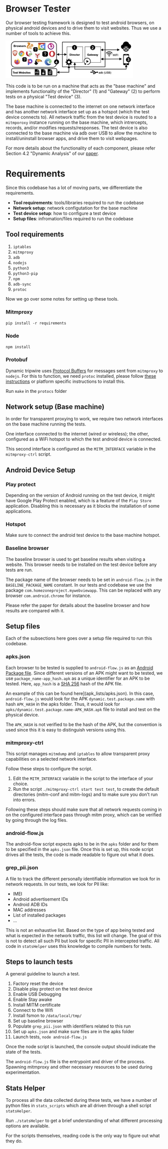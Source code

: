 # Browser Tester

Our browser testing framework is designed to test android browsers, on physical
android devices and to drive them to visit websites.
Thus we use a number of tools to achieve this.

![Overview of the analysis framework](/figures/dynamic_analysis_components.jpg "Dynamic Analysis Framework")

This code is to be run on a machine that acts as the "base machine" and implements functionality of the "Director" (1) and "Gateway" (2) to perform tests on a physical "Test device" (3).

The base machine is connected to the internet on one network interface and has another network interface set up as a hotspot (which the test device connects to).
All network traffic from the test device is routed to a `mitmporoxy` instance running on the base machine, which intrercepts, records, and/or modifies requests/responses.
The test device is also connected to the base machine via adb over USB to allow the machine to install/uninstall browser apps, and drive them to visit webpages.

For more details about the functionality of each component, please refer
Section 4.2 "Dynamic Analysis" of our [paper](https://arxiv.org/pdf/2212.03615.pdf).

# Requirements

Since this codebase has a lot of moving parts, we differentiate the requirements.

- **Tool requirements**: tools/libraries required to run the codebase
- **Network setup**: network configutation for the base machine
- **Test device setup**: how to configure a test device
- **Setup files**: infromation/files required to run the codebase

## Tool requirements

1. `iptables`
2. `mitmproxy`
3. `adb`
4. `nodejs`
5. `python3`
6. `python3-pip`
7. `npm`
8. `adb-sync`
9. `protoc`

Now we go over some notes for setting up these tools.

### Mitmproxy

`pip install -r requirements`

### Node

`npm install`

### Protobuf
Dynamic tripwire uses
[Protocol Buffers](https://developers.google.com/protocol-buffers) for messages
sent from `mitmproxy` to `nodejs`.
For this to function, we need `protoc` installed, please follow
[these instructions](https://github.com/protocolbuffers/protobuf#protocol-compiler-installation)
or platform specific instructions to install this.

Run `make` in the `protocs` folder

## Network setup (Base machine)

In order for transparent proxying to work, we require two network interfaces on
the base machine running the tests.

One interface connected to the internet (wired or wireless); the other,
configured as a WiFi hotspot to which the test android device is connected.

This second interface is configured as the `MITM_INTERFACE` variable in the
`mitmproxy-ctrl` script.

## Android Device Setup
### Play protect
Depending on the version of Android running on the test device, it might have
Google Play Protect enabled, which is a feature of the `Play Store` application.
Disabling this is necessary as it blocks the installation of some applications.

### Hotspot
Make sure to connect the android test device to the base machine hotspot.

### Baseline browser
The baseline browser is used to get baseline results when visiting a website.
This browser needs to be installed on the test device before any tests are run.

The package name of the browser needs to be set in `android-flow.js` in the `BASELINE_PACKAGE_NAME` constant.
In our tests and codebase we use the package `com.homezoneproject.mywebviewapp`.
This can be replaced with any browser `com.android.chrome` for instance.

Please refer the paper for details about the baseline browser and how results are compared with it.

## Setup files

Each of the subsections here goes over a setup file required to run this codebase.

### apks.json

Each browser to be tested is supplied to `android-flow.js` as an [Android Package file](https://en.wikipedia.org/wiki/Apk_(file_format)).
Since different versions of an APK might want to be tested, we use `package_name-app_hash.apk` as a unique identifier for an APK to be tested.
Here, `app_hash` is a [SHA 256](https://en.wikipedia.org/wiki/SHA-2) hash of the APK file.

An example of this can be found here](apk_lists/apks.json).
In this case, `android-flow.js` would look for the APK `dynamic.test.package.name` with hash `APK_HASH` in the apks folder.
Thus, it would look for `apks/dynamic.test.package.name-APK_HASH.apk` file to install and test on the physical device.

The `APK_HASH` is not verified to be the hash of the APK, but the convention is used since this it is easy to distinguish versions using this.

### mitmproxy-ctrl
This script manages `mitmdump` and `iptables` to allow transparent proxy
capabilities on a selected network interface.

Follow these steps to configure the script.
1. Edit the `MITM_INTERFACE` variable in the script to the interface of your
choice.
2. Run the script `./mitmproxy-ctrl start test test`, to create the default
directories (mitm-conf and mitm-logs) and to make sure you don't run into
errors.

Following these steps should make sure that all network requests coming in on
the configured interface pass through mitm proxy, which can be verified by going
through the log files.

### android-flow.js
The android-flow script expects apks to be in the `apks` folder and for them to
be specified in the `apks.json` file.
Once this is set up, this node script drives all the tests, the code is made
readable to figure out what it does.

### grep_pii.json

A file to track the different personally identifiable information we look for in network requests.
In our tests, we look for PII like:
- IMEI
- Android advertisement IDs
- Android ADB IDs
- MAC addresses
- List of installed packages
- ...

This is not an exhaustive list.
Based on the type of app being tested and what is expected in the network traffic, this list  will change.
The goal of this is not to detect all such PII but look for specific PII in intercepted traffic.
All code in `statsHelper` uses this knowledge to compile numbers for tests.

## Steps to launch tests
A general guideline to launch a test.

1. Factory reset the device
2. Disable play protect on the test device
3. Enable USB Debugging
4. Enable Stay awake
5. Install MITM certificate
6. Connect to the Wifi
7. Install fsmon to `/data/local/tmp/`
8. Set up baseline browser
9. Populate `grep_pii.json` with identifiers related to this run
10. Set up `apks.json` and make sure files are in the apks folder
11. Launch tests, `node android-flow.js`

Once the node script is launched, the console output should indicate the state
of the tests.

The `android-flow.js` file is the entrypoint and driver of the process.
Spawning mitmproxy and other necessary resources to be used during
experimentation.

## Stats Helper

To process all the data collected during these tests, we have a number of python
files in `stats_scripts` which are all driven through a shell script
`statsHelper`.

Run `./statsHelper` to get a brief understanding of what different processing
options are available.

For the scripts themselves, reading code is the only way to figure out what they
do.
